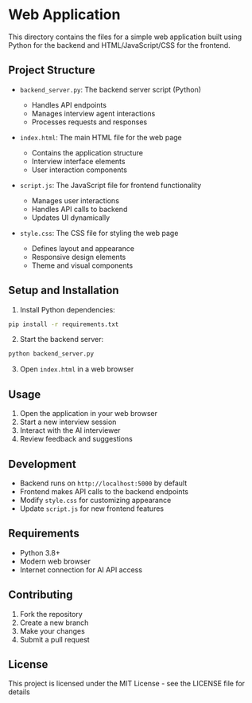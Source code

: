 # Web Application

This directory contains the files for a simple web application built using Python for the backend and HTML/JavaScript/CSS for the frontend.

## Project Structure

- `backend_server.py`: The backend server script (Python)
  - Handles API endpoints
  - Manages interview agent interactions
  - Processes requests and responses

- `index.html`: The main HTML file for the web page
  - Contains the application structure
  - Interview interface elements
  - User interaction components

- `script.js`: The JavaScript file for frontend functionality
  - Manages user interactions
  - Handles API calls to backend
  - Updates UI dynamically

- `style.css`: The CSS file for styling the web page
  - Defines layout and appearance
  - Responsive design elements
  - Theme and visual components

## Setup and Installation

1. Install Python dependencies:
```bash
pip install -r requirements.txt
```

2. Start the backend server:
```bash
python backend_server.py
```

3. Open `index.html` in a web browser

## Usage

1. Open the application in your web browser
2. Start a new interview session
3. Interact with the AI interviewer
4. Review feedback and suggestions

## Development

- Backend runs on `http://localhost:5000` by default
- Frontend makes API calls to the backend endpoints
- Modify `style.css` for customizing appearance
- Update `script.js` for new frontend features

## Requirements

- Python 3.8+
- Modern web browser
- Internet connection for AI API access

## Contributing

1. Fork the repository
2. Create a new branch
3. Make your changes
4. Submit a pull request

## License

This project is licensed under the MIT License - see the LICENSE file for details
